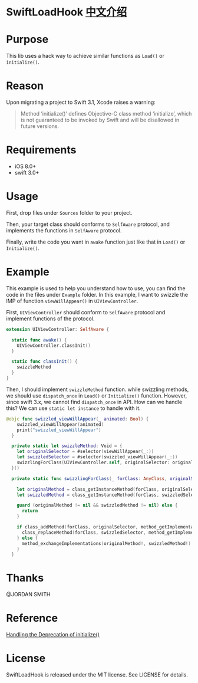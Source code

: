 # SwiftLoadHook [中文介绍](https://github.com/ZakariyyaSv/SwiftLoadHook/blob/master/README_CN.md)

# Purpose

This lib uses a hack way to achieve similar functions as `Load()` or `initialize()`. 

# Reason

Upon migrating a project to Swift 3.1, Xcode raises a warning:

> Method ‘initialize()’ defines Objective-C class method ‘initialize’, which is not guaranteed to be invoked by Swift and will be disallowed in future versions.

# Requirements

- iOS 8.0+
- swift 3.0+

# Usage

First, drop files under `Sources` folder to your project.

Then, your target class should conforms to `SelfAware` protocol, and implements the functions in `SelfAware` protocol.

Finally, write the code you want in `awake` function just like that in `Load()` or `Initialize()`.

# Example

This example is used to help you understand how to use, you can find the code in the files under `Example` folder. In this example, I want to swizzle the IMP of function `viewWillAppear()` in `UIViewController`.

First, `UIViewController` should conform to `SelfAware` protocol and implement functions of the protocol.

```swift
extension UIViewController: SelfAware {

  static func awake() {
    UIViewController.classInit()
  }

  static func classInit() {
    swizzleMethod
  }
}
```

Then, I should implement `swizzleMethod` function. while swizzling methods, we should use `dispatch_once` in `Load()` or `Initialize()` function. However, since swift 3.x, we cannot find `dispatch_once` in API. How can we handle this? We can use `static let instance` to handle with it.

```swift
@objc func swizzled_viewWillAppear(_ animated: Bool) {
    swizzled_viewWillAppear(animated)
    print("swizzled_viewWillAppear")
  }

  private static let swizzleMethod: Void = {
    let originalSelector = #selector(viewWillAppear(_:))
    let swizzledSelector = #selector(swizzled_viewWillAppear(_:))
    swizzlingForClass(UIViewController.self, originalSelector: originalSelector, swizzledSelector: swizzledSelector)
  }()

  private static func swizzlingForClass(_ forClass: AnyClass, originalSelector: Selector, swizzledSelector: Selector) {

    let originalMethod = class_getInstanceMethod(forClass, originalSelector)
    let swizzledMethod = class_getInstanceMethod(forClass, swizzledSelector)

    guard (originalMethod != nil && swizzledMethod != nil) else {
      return
    }

    if class_addMethod(forClass, originalSelector, method_getImplementation(swizzledMethod!), method_getTypeEncoding(swizzledMethod!)) {
      class_replaceMethod(forClass, swizzledSelector, method_getImplementation(originalMethod!), method_getTypeEncoding(originalMethod!))
    } else {
      method_exchangeImplementations(originalMethod!, swizzledMethod!)
    }
  }
```




# Thanks

@JORDAN SMITH

# Reference

[Handling the Deprecation of initialize()](http://jordansmith.io/handling-the-deprecation-of-initialize/)

# License

SwiftLoadHook is released under the MIT license. See LICENSE for details.

